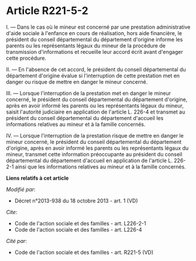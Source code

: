 # Article R221-5-2

I. ― Dans le cas où le mineur est concerné par une prestation administrative d'aide sociale à l'enfance en cours de
réalisation, hors aide financière, le président du conseil départemental du département d'origine informe les parents ou les
représentants légaux du mineur de la procédure de transmission d'informations et recueille leur accord écrit avant d'engager
cette procédure. 

II. ― En l'absence de cet accord, le président du conseil départemental du département d'origine évalue si l'interruption de
cette prestation met en danger ou risque de mettre en danger le mineur concerné. 

III. ― Lorsque l'interruption de la prestation met en danger le mineur concerné, le président du conseil départemental du
département d'origine, après en avoir informé les parents ou les représentants légaux du mineur, saisit l'autorité judiciaire
en application de l'article L. 226-4 et transmet au président du conseil départemental du département d'accueil les
informations relatives au mineur et à la famille concernés. 

IV. ― Lorsque l'interruption de la prestation risque de mettre en danger le mineur concerné, le président du conseil
départemental du département d'origine, après en avoir informé les parents ou les représentants légaux du mineur, transmet
cette information préoccupante au président du conseil départemental du département d'accueil en application de l'article L.
226-2-1 ainsi que les informations relatives au mineur et à la famille concernés.

**Liens relatifs à cet article**

_Modifié par_:

  - Décret n°2013-938 du 18 octobre 2013 - art. 1 (VD)

_Cite_:

  - Code de l'action sociale et des familles - art. L226-2-1
  - Code de l'action sociale et des familles - art. L226-4

_Cité par_:

  - Code de l'action sociale et des familles - art. R221-5 (VD)
